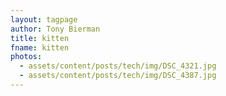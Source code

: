 ```yaml
---
layout: tagpage
author: Tony Bierman
title: kitten
fname: kitten
photos:
  - assets/content/posts/tech/img/DSC_4321.jpg
  - assets/content/posts/tech/img/DSC_4387.jpg
---
```

